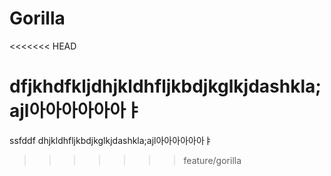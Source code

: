 # Gorilla
<<<<<<< HEAD

dfjkhdfkljdhjkldhfljkbdjkglkjdashkla;ajl아아아아아아ㅑ
=======
ssfddf
dhjkldhfljkbdjkglkjdashkla;ajl아아아아아아ㅑ
>>>>>>> feature/gorilla
